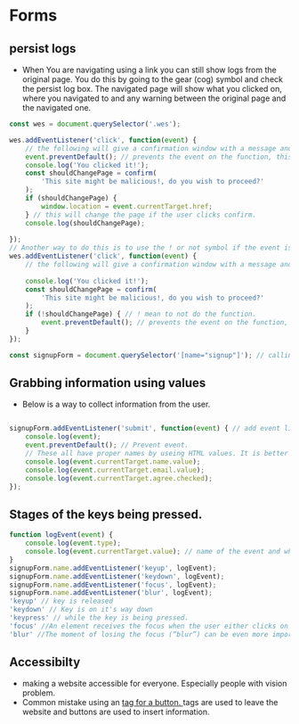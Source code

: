 # Forms

## persist logs
- When You are navigating using a link you can still show logs from the original page. You do this by going to the gear (cog) symbol and check the persist log box. The navigated page will show what you clicked on, where you navigated to and any warning between the original page and the navigated one.
```js
const wes = document.querySelector('.wes');

wes.addEventListener('click', function(event) {
    // the following will give a confirmation window with a message and requirement for user to confirm or cancel.
    event.preventDefault(); // prevents the event on the function, this case navigating link to the website
    console.log('You clicked it!');
    const shouldChangePage = confirm(
        'This site might be malicious!, do you wish to proceed?'
    );
    if (shouldChangePage) {
        window.location = event.currentTarget.href;
    } // this will change the page if the user clicks confirm.
    console.log(shouldChangePage);
    
});
// Another way to do this is to use the ! or not symbol if the event is prevented.
wes.addEventListener('click', function(event) {
    // the following will give a confirmation window with a message and requirement for user to confirm or cancel.
   
    console.log('You clicked it!');
    const shouldChangePage = confirm(
        'This site might be malicious!, do you wish to proceed?'
    );
    if (!shouldChangePage) { // ! mean to not do the function.
        event.preventDefault(); // prevents the event on the function, this case navigating link to the website
    }
});

const signupForm = document.querySelector('[name="signup"]'); // calling name='signup'

```
## Grabbing information using values
- Below is a way to collect information from the user. 
```js

signupForm.addEventListener('submit', function(event) { // add event listener to signupForm element
    console.log(event);
    event.preventDefault(); // Prevent event.
    // These all have proper names by useing HTML values. It is better to call the names instead of using .querySelector for grabbing certain form information.
    console.log(event.currentTarget.name.value);
    console.log(event.currentTarget.email.value);
    console.log(event.currentTarget.agree.checked);
});
```
## Stages of the keys being pressed. 
```js
function logEvent(event) {
    console.log(event.type); 
    console.log(event.currentTarget.value); // name of the event and what the user typed in. 
}
signupForm.name.addEventListener('keyup', logEvent);
signupForm.name.addEventListener('keydown', logEvent);
signupForm.name.addEventListener('focus', logEvent);
signupForm.name.addEventListener('blur', logEvent);
'keyup' // key is released
'keydown' // Key is on it's way down
'keypress' // while the key is being pressed.  
'focus' //An element receives the focus when the user either clicks on it or uses the Tab key on the keyboard.
'blur' //The moment of losing the focus (“blur”) can be even more important. That’s when a user clicks somewhere else or presses Tab to go to the next form field, or there are other means as well.
```

## Accessibilty
- making a website accessible for everyone. Especially people with vision problem.
- Common mistake using an <a href> tag for a button. <a> tags are used to leave the website and buttons are used to insert information.
